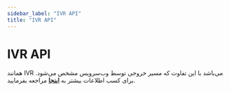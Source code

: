 ```yaml
---
sidebar_label: "IVR API"
title: "IVR API"
---
```



# IVR API

همانند IVR می‌باشد با این تفاوت که مسیر خروجی توسط وب‌سرویس مشخص می‌شود. برای کسب اطلاعات بیشتر به **[اینجا](/developers/SimotelWebhooks/DialplanApiComponents/ivr_api/)** مراجعه بفرمایید.